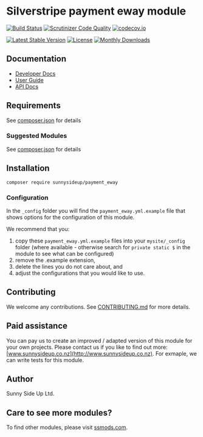 # Silverstripe payment eway module
[![Build Status](https://travis-ci.org/sunnysideup/silverstripe-payment_eway.svg?branch=master)](https://travis-ci.org/sunnysideup/silverstripe-payment_eway)
[![Scrutinizer Code Quality](https://scrutinizer-ci.com/g/sunnysideup/silverstripe-payment_eway/badges/quality-score.png?b=master)](https://scrutinizer-ci.com/g/sunnysideup/silverstripe-payment_eway/?branch=master)
[![codecov.io](https://codecov.io/github/sunnysideup/silverstripe-payment_eway/coverage.svg?branch=master)](https://codecov.io/github/sunnysideup/silverstripe-payment_eway?branch=master)

[![Latest Stable Version](https://poser.pugx.org/sunnysideup/payment_eway/version)](https://packagist.org/packages/sunnysideup/payment_eway)
[![License](https://poser.pugx.org/sunnysideup/payment_eway/license)](https://packagist.org/packages/sunnysideup/payment_eway)
[![Monthly Downloads](https://poser.pugx.org/sunnysideup/payment_eway/d/monthly)](https://packagist.org/packages/sunnysideup/payment_eway)


## Documentation



 * [Developer Docs](docs/en/INDEX.md)
 * [User Guide](docs/en/userguide.md)
 * [API Docs](http://docs.ssmods.com/sunnysideup/payment_eway/classes.xhtml)


## Requirements



See [composer.json](composer.json) for details


### Suggested Modules



See [composer.json](composer.json) for details


## Installation


```
composer require sunnysideup/payment_eway
```

### Configuration



In the `_config` folder you will find the `payment_eway.yml.example`
file that shows options for the configuration of this module.

We recommend that you:

  1. copy these `payment_eway.yml.example` files into your
`mysite/_config` folder (where available - otherwise search for `private static $` in the module to see what can be configured)
  2. remove the .example extension,
  3. delete the lines you do not care about, and
  4. adjust the configurations that you would like to use.


## Contributing



We welcome any contributions. See [CONTRIBUTING.md](CONTRIBUTING.md) for more details.

## Paid assistance



You can pay us to create an improved / adapted version of this module for your own projects.  Please contact us if you like to find out more: [www.sunnysideup.co.nz](http://www.sunnysideup.co.nz).  For exmaple, we can write tests for this module.  

## Author



Sunny Side Up Ltd.


## Care to see more modules?

To find other modules, please visit [ssmods.com](http://ssmods.com/).
